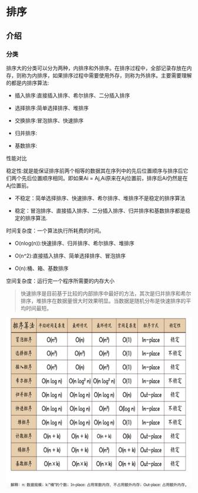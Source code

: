# 排序

## 介绍
### 分类
排序大的分类可以分为两种，内排序和外排序。在排序过程中，全部记录存放在内存，则称为内排序，如果排序过程中需要使用外存，则称为外排序。主要需要理解的都是内排序算法:
* 插入排序:直接插入排序、希尔排序、二分插入排序

* 选择排序:简单选择排序、堆排序

* 交换排序:冒泡排序、快速排序

* 归并排序:

* 基数排序:


性能对比

稳定性:就是能保证排序前两个相等的数据其在序列中的先后位置顺序与排序后它们两个先后位置顺序相同。即如果Ai = Aj,Ai原来在Aj位置前，排序后Ai仍然是在Aj位置前。

* 不稳定：简单选择排序、快速排序、希尔排序、堆排序不是稳定的排序算法

* 稳定：冒泡排序、直接插入排序、二分插入排序、归并排序和基数排序都是稳定的排序算法.

时间复杂度：一个算法执行所耗费的时间。

* O(nlog(n)):快速排序、归并排序、希尔排序、堆排序

* O(n^2):直接插入排序、简单选择排序、冒泡排序

* O(n):桶、箱、基数排序

空间复杂度：运行完一个程序所需要的内存大小

> 快速排序是目前基于比较的内部排序中最好的方法，其次是归并排序和希尔排序，堆排序在数据量很大时效果明显。当数据是随机分布是快速排序的平均时间最短。

![图1](https://github.com/HYQ2018/DataStructure/blob/master/Sort/conclue.png)




